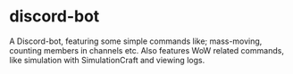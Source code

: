 # discord-bot

A Discord-bot, featuring some simple commands like; mass-moving, counting members in channels etc.
Also features WoW related commands, like simulation with SimulationCraft and viewing logs.

